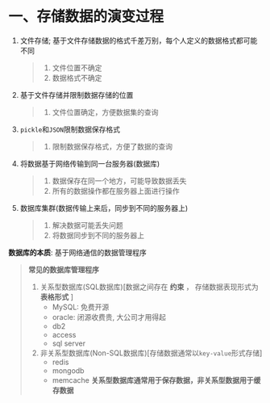 # 一、存储数据的演变过程
1. 文件存储; 基于文件存储数据的格式千差万别，每个人定义的数据格式都可能不同
    > 1. 文件位置不确定
    > 2. 数据格式不确定
2. 基于文件存储并限制数据存储的位置
    
    > 1. 文件位置确定，方便数据集的查询
3. `pickle`和`JSON`限制数据保存格式
    
    > 1. 限制数据保存格式，方便了数据的查询
4. 将数据基于网络传输到同一台服务器(数据库)
    > 1. 数据保存在同一个地方，可能导致数据丢失
    > 2. 所有的数据操作都在服务器上面进行操作
5. 数据库集群(数据传输上来后，同步到不同的服务器上)
    > 1. 解决数据可能丢失问题
    > 2. 将数据同步到不同的服务器上

**数据库的本质**: 基于网络通信的数据管理程序
>  **常见的数据库管理程序** 
> 1. 关系型数据库(SQL数据库)[数据之间存在 **约束** ， 存储数据表现形式为 **表格形式** ]
>     * MySQL: 免费开源
>     * oracle: 闭源收费贵, 大公司才用得起
>     * db2
>     * access
>     * sql server
> 2. 非关系型数据库(Non-SQL数据库)[存储数据通常以`key-value`形式存储]
>     * redis
>     * mongodb
>     * memcache
> **关系型数据库通常用于保存数据，非关系型数据用于缓存数据**